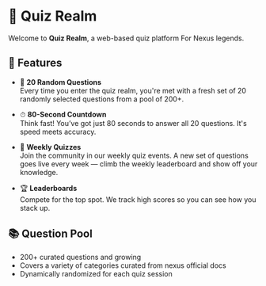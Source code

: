 # 🧠 Quiz Realm

Welcome to **Quiz Realm**, a web-based quiz platform For Nexus legends.
## 🚀 Features

- 🎲 **20 Random Questions**  
  Every time you enter the quiz realm, you're met with a fresh set of 20 randomly selected questions from a pool of 200+.

- ⏱ **80-Second Countdown**  
  Think fast! You’ve got just 80 seconds to answer all 20 questions. It's speed meets accuracy.

- 📆 **Weekly Quizzes**  
  Join the community in our weekly quiz events. A new set of questions goes live every week — climb the weekly leaderboard and show off your knowledge.

- 🏆 **Leaderboards**  
  Compete for the top spot. We track high scores so you can see how you stack up.

## 📚 Question Pool

- 200+ curated questions and growing
- Covers a variety of categories curated from nexus official docs 
- Dynamically randomized for each quiz session

